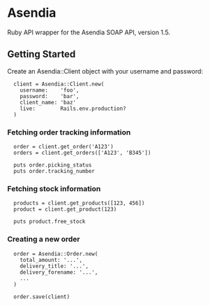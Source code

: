 # Asendia

Ruby API wrapper for the Asendia SOAP API, version 1.5.

## Getting Started

Create an Asendia::Client object with your username and password:

```
  client = Asendia::Client.new(
    username:    'foo',
    password:    'bar',
    client_name: 'baz'
    live:        Rails.env.production?
  )
```

### Fetching order tracking information

```
  order = client.get_order('A123')
  orders = client.get_orders(['A123', 'B345'])

  puts order.picking_status
  puts order.tracking_number
```

### Fetching stock information

```
  products = client.get_products([123, 456])
  product = client.get_product(123)

  puts product.free_stock
```

### Creating a new order

```
  order = Asendia::Order.new(
    total_amount: '...',
    delivery_title: '...',
    delivery_forename: '...',
    ...
  )

  order.save(client)
```
